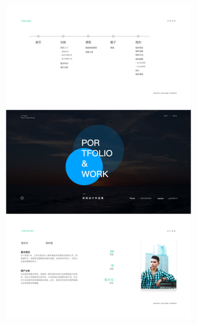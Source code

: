 ![002](https://github.com/Bingo0007/works/blob/master/images/%E5%B9%BB%E7%81%AF%E7%89%8710.jpg)
![001](https://github.com/Bingo0007/works/blob/master/images/%E5%B9%BB%E7%81%AF%E7%89%871.jpg)
![002](https://github.com/Bingo0007/works/blob/master/images/%E5%B9%BB%E7%81%AF%E7%89%8711.jpg)
